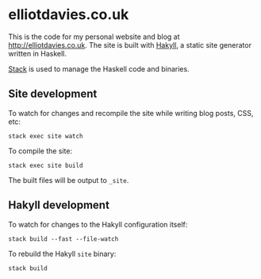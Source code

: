 # elliotdavies.co.uk

This is the code for my personal website and blog at http://elliotdavies.co.uk. The site is built with [Hakyll](https://jaspervdj.be/hakyll/), a static site generator written in Haskell.

[Stack](https://docs.haskellstack.org/en/stable/README) is used to manage the Haskell code and binaries.


## Site development

To watch for changes and recompile the site while writing blog posts, CSS, etc:

```
stack exec site watch
```

To compile the site:

```
stack exec site build
```

The built files will be output to `_site`.


## Hakyll development

To watch for changes to the Hakyll configuration itself:

```
stack build --fast --file-watch
```

To rebuild the Hakyll `site` binary:

```
stack build
```
